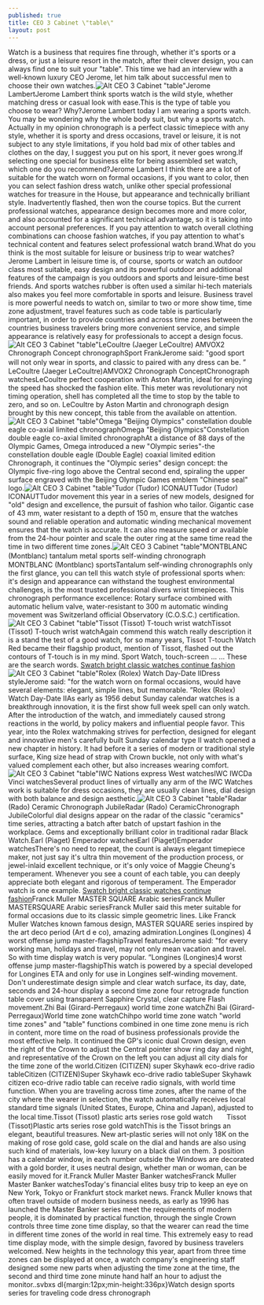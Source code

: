 ```yaml
---
published: true
title: CEO 3 Cabinet \"table\"
layout: post
---
```

Watch is a business that requires fine through, whether it\'s sports or a dress, or just a leisure resort in the match, after their clever design, you can always find one to suit your \"table\". This time we had an interview with a well-known luxury CEO Jerome, let him talk about successful men to choose their own watches.![Alt CEO 3 Cabinet \"table\"](https://c1.staticflickr.com/9/8566/30444770166_3d2620f3ec.jpg)Jerome LambertJerome Lambert think sports watch is the wild style, whether matching dress or casual look with ease.This is the type of table you choose to wear? Why?Jerome Lambert today I am wearing a sports watch. You may be wondering why the whole body suit, but why a sports watch. Actually in my opinion chronograph is a perfect classic timepiece with any style, whether it is sporty and dress occasions, travel or leisure, it is not subject to any style limitations, if you hold bad mix of other tables and clothes on the day, I suggest you put on his sport, it never goes wrong.If selecting one special for business elite for being assembled set watch, which one do you recommend?Jerome Lambert I think there are a lot of suitable for the watch worn on formal occasions, if you want to color, then you can select fashion dress watch, unlike other special professional watches for treasure in the House, but appearance and technically brilliant style. Inadvertently flashed, then won the course topics. But the current professional watches, appearance design becomes more and more color, and also accounted for a significant technical advantage, so it is taking into account personal preferences. If you pay attention to watch overall clothing combinations can choose fashion watches, if you pay attention to what\'s technical content and features select professional watch brand.What do you think is the most suitable for leisure or business trip to wear watches?Jerome Lambert in leisure time is, of course, sports or watch an outdoor class most suitable, easy design and its powerful outdoor and additional features of the campaign is you outdoors and sports and leisure-time best friends. And sports watches rubber is often used a similar hi-tech materials also makes you feel more comfortable in sports and leisure. Business travel is more powerful needs to watch on, similar to two or more show time, time zone adjustment, travel features such as code table is particularly important, in order to provide countries and across time zones between the countries business travelers bring more convenient service, and simple appearance is relatively easy for professionals to accept a design focus.![Alt CEO 3 Cabinet \"table\"](https://c2.staticflickr.com/6/5768/30182807310_c82b852fc2.jpg)LeCoultre (Jaeger LeCoultre) AMVOX2 Chronograph Concept chronographSport FrankJerome said: \"good sport will not only wear in sports, and classic to paired with any dress can be. ”　　LeCoultre (Jaeger LeCoultre)AMVOX2 Chronograph ConceptChronograph watchesLeCoultre perfect cooperation with Aston Martin, ideal for enjoying the speed has shocked the fashion elite. This meter was revolutionary not timing operation, shell has completed all the time to stop by the table to zero, and so on. LeCoultre by Aston Martin and chronograph design brought by this new concept, this table from the available on attention.![Alt CEO 3 Cabinet \"table\"](https://c2.staticflickr.com/6/5337/29850484134_17cb5c4d47.jpg)Omega \"Beijing Olympics\" constellation double eagle co-axial limited chronographOmega \"Beijing Olympics\"Constellation double eagle co-axial limited chronographAt a distance of 88 days of the Olympic Games, Omega introduced a new \"Olympic series\"-the constellation double eagle (Double Eagle) coaxial limited edition Chronograph, it continues the \"Olympic series\" design concept: the Olympic five-ring logo above the Central second end, spiraling the upper surface engraved with the Beijing Olympic Games emblem \"Chinese seal\" logo.![Alt CEO 3 Cabinet \"table\"](https://c2.staticflickr.com/6/5648/30481109335_c60bce32d6.jpg)Tudor (Tudor) ICONAUTTudor (Tudor) ICONAUTTudor movement this year in a series of new models, designed for \"old\" design and excellence, the pursuit of fashion who tailor. Gigantic case of 43 mm, water resistant to a depth of 150 m, ensure that the watches sound and reliable operation and automatic winding mechanical movement ensures that the watch is accurate. It can also measure speed or available from the 24-hour pointer and scale the outer ring at the same time read the time in two different time zones.![Alt CEO 3 Cabinet \"table\"](https://c2.staticflickr.com/6/5335/29850497284_972825ee36.jpg)MONTBLANC (Montblanc) tantalum metal sports self-winding chronograph　　MONTBLANC (Montblanc) sportsTantalum self-winding chronographIs only the first glance, you can tell this watch style of professional sports when: it\'s design and appearance can withstand the toughest environmental challenges, is the most trusted professional divers wrist timepieces. This chronograph performance excellence: Rotary surface combined with automatic helium valve, water-resistant to 300 m automatic winding movement was Switzerland official Observatory (C.O.S.C.) certification.![Alt CEO 3 Cabinet \"table\"](https://c2.staticflickr.com/6/5330/30394650001_b09d0449cd.jpg)Tissot (Tissot) T-touch wrist watchTissot (Tissot) T-touch wrist watchAgain commend this watch really description it is a stand the test of a good watch, for so many years, Tissot T-touch Watch Red became their flagship product, mention of Tissot, flashed out the contours of T-touch is in my mind. Sport Watch, touch-screen ... ... These are the search words. [Swatch bright classic watches continue fashion](http://transformerscase.blogspot.com/2016/10/swatch-bright-classic-watches-continue.html)![Alt CEO 3 Cabinet \"table\"](https://c2.staticflickr.com/6/5758/30481129685_0ddf7e3373.jpg)Rolex (Rolex) Watch Day-Date IIDress styleJerome said: \"for the watch worn on formal occasions, would have several elements: elegant, simple lines, but memorable. ”Rolex (Rolex) Watch Day-Date IIAs early as 1956 debut Sunday calendar watches is a breakthrough innovation, it is the first show full week spell can only watch. After the introduction of the watch, and immediately caused strong reactions in the world, by policy makers and influential people favor. This year, into the Rolex watchmaking strives for perfection, designed for elegant and innovative men\'s carefully built Sunday calendar type II watch opened a new chapter in history. It had before it a series of modern or traditional style surface, King size head of strap with Crown buckle, not only with what\'s valued complement each other, but also increases wearing comfort.![Alt CEO 3 Cabinet \"table\"](https://c2.staticflickr.com/6/5588/29848938793_6c201875d8.jpg)IWC Nations express West watchesIWC IWCDa Vinci watchesSeveral product lines of virtually any arm of the IWC Watches work is suitable for dress occasions, they are usually clean lines, dial design with both balance and design aesthetic.![Alt CEO 3 Cabinet \"table\"](https://c2.staticflickr.com/6/5823/30394665821_16d5f5676a.jpg)Radar (Rado) Ceramic Chronograph JubileRadar (Rado) CeramicChronograph JubileColorful dial designs appear on the radar of the classic \"ceramics\" time series, attracting a batch after batch of upstart fashion in the workplace. Gems and exceptionally brilliant color in traditional radar Black Watch.Earl (Piaget) Emperador watchesEarl (Piaget)Emperador watchesThere\'s no need to repeat, the count is always elegant timepiece maker, not just say it\'s ultra thin movement of the production process, or jewel-inlaid excellent technique, or it\'s only voice of Maggie Cheung\'s temperament. Whenever you see a count of each table, you can deeply appreciate both elegant and rigorous of temperament. The Emperador watch is one example. [Swatch bright classic watches continue fashion](http://transformerscase.blogspot.com/2016/10/swatch-bright-classic-watches-continue.html)Franck Muller MASTER SQUARE Arabic seriesFranck Muller MASTERSQUARE Arabic seriesFranck Muller said this meter suitable for formal occasions due to its classic simple geometric lines. Like Franck Muller Watches known famous design, MASTER SQUARE series inspired by the art deco period (Art d e co), amazing admiration.Longines (Longines) 4 worst offense jump master-flagshipTravel featuresJerome said: \"for every working man, holidays and travel, may not only mean vacation and travel. So with time display watch is very popular. ”Longines (Longines)4 worst offense jump master-flagshipThis watch is powered by a special developed for Longines ETA and only for use in Longines self-winding movement. Don\'t underestimate design simple and clear watch surface, its day, date, seconds and 24-hour display a second time zone four retrograde function table cover using transparent Sapphire Crystal, clear capture Flash movement.Zhi Bai (Girard-Perregaux) world time zone watchZhi Bai (Girard-Perregaux)World time zone watchChihpo world time zone watch \"world time zones\" and \"table\" functions combined in one time zone menu is rich in content, more time on the road of business professionals provide the most effective help. It continued the GP\'s iconic dual Crown design, even the right of the Crown to adjust the Central pointer show ring day and night, and representative of the Crown on the left you can adjust all city dials for the time zone of the world.Citizen (CITIZEN) super Skyhawk eco-drive radio tableCitizen (CITIZEN)Super Skyhawk eco-drive radio tableSuper Skyhawk citizen eco-drive radio table can receive radio signals, with world time function. When you are traveling across time zones, after the name of the city where the wearer in selection, the watch automatically receives local standard time signals (United States, Europe, China and Japan), adjusted to the local time.Tissot (Tissot) plastic arts series rose gold watch　　Tissot (Tissot)Plastic arts series rose gold watchThis is the Tissot brings an elegant, beautiful treasures. New art-plastic series will not only 18K on the making of rose gold case, gold scale on the dial and hands are also using such kind of materials, low-key luxury on a black dial on them. 3 position has a calendar window, in each number outside the Windows are decorated with a gold border, it uses neutral design, whether man or woman, can be easily moved for it.Franck Muller Master Banker watchesFranck Muller Master Banker watchesToday\'s financial elites busy trip to keep an eye on New York, Tokyo or Frankfurt stock market news. Franck Muller knows that often travel outside of modern business needs, as early as 1996 has launched the Master Banker series meet the requirements of modern people, it is dominated by practical function, through the single Crown controls three time zone time display, so that the wearer can read the time in different time zones of the world in real time. This extremely easy to read time display mode, with the simple design, favored by business travelers welcomed. New heights in the technology this year, apart from three time zones can be displayed at once, a watch company\'s engineering staff designed some new parts when adjusting the time zone at the time, the second and third time zone minute hand half an hour to adjust the monitor..svbxs dl{margin:12px;min-height:336px}Watch design sports series for traveling code dress chronograph